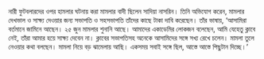 নারী ফুটবলারদের ওপর হামলার ঘটনায় করা মামলার বাদী ছিলেন সাদিয়া নাসরিন। তিনি অভিযোগ করেন, মামলার দেখভাল ও সাক্ষ্য দেওয়ার জন্য সভাপতি ও সহসভাপতি তাঁদের কাছে টাকা দাবি করেছেন। তাঁর ভাষায়, ‘আসামিরা বর্তমানে জামিনে আছেন। ২৫ জুন মামলার শুনানি আছে। আমাদের একাডেমির লোকজন বলেছেন, আমি যেহেতু ক্লাবে নেই, তাঁরা আমার হয়ে সাক্ষ্য দেবেন না। ক্লাবের সভাপতিসহ অনেকে আসামিদের সঙ্গে সখ্য রেখে চলেন। মামলা তুলে নেওয়ার কথা বলছেন। মামলা নিয়ে বড় ঝামেলায় আছি। একসময় সবাই সঙ্গে ছিল, আস্তে আস্তে পিছুটান দিচ্ছে।’
